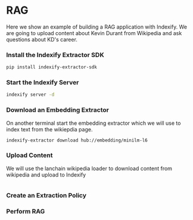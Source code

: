 # RAG

Here we show an example of building a RAG application with Indexify. We are going to upload content about Kevin Durant from Wikipedia and ask questions about KD's career.

### Install the Indexify Extractor SDK
```bash
pip install indexify-extractor-sdk
```

### Start the Indexify Server
```bash
indexify server -d
```

### Download an Embedding Extractor
On another terminal start the embedding extractor which we will use to index text from the wikiepdia page.
```bash
indexify-extractor download hub://embedding/minilm-l6
```

### Upload Content
We will use the lanchain wikipedia loader to download content from wikipedia and upload to Indexify
```python
```

### Create an Extraction Policy 

### Perform RAG


